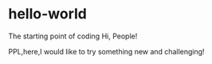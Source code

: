# hello-world
The starting point of coding
Hi, People!

PPL,here,I would like to try something new and challenging!
